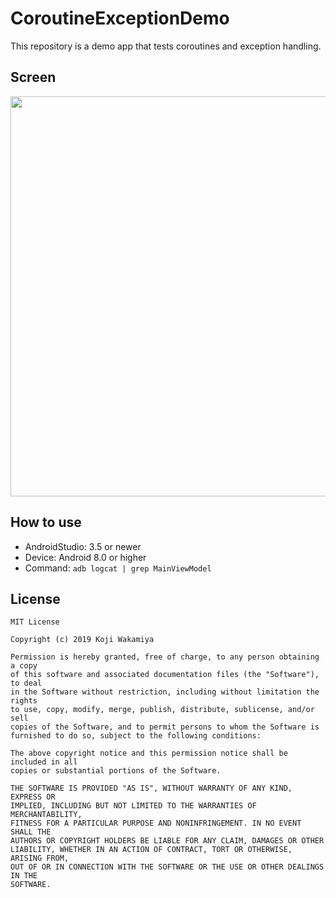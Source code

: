 # CoroutineExceptionDemo

This repository is a demo app that tests coroutines and exception handling.

## Screen

<img src="https://user-images.githubusercontent.com/17231507/63533439-c92c8a00-c547-11e9-94c9-e3630ce21ead.png" width="640">

## How to use

* AndroidStudio: 3.5 or newer
* Device: Android 8.0 or higher
* Command: `adb logcat | grep MainViewModel`

## License

```
MIT License

Copyright (c) 2019 Koji Wakamiya

Permission is hereby granted, free of charge, to any person obtaining a copy
of this software and associated documentation files (the "Software"), to deal
in the Software without restriction, including without limitation the rights
to use, copy, modify, merge, publish, distribute, sublicense, and/or sell
copies of the Software, and to permit persons to whom the Software is
furnished to do so, subject to the following conditions:

The above copyright notice and this permission notice shall be included in all
copies or substantial portions of the Software.

THE SOFTWARE IS PROVIDED "AS IS", WITHOUT WARRANTY OF ANY KIND, EXPRESS OR
IMPLIED, INCLUDING BUT NOT LIMITED TO THE WARRANTIES OF MERCHANTABILITY,
FITNESS FOR A PARTICULAR PURPOSE AND NONINFRINGEMENT. IN NO EVENT SHALL THE
AUTHORS OR COPYRIGHT HOLDERS BE LIABLE FOR ANY CLAIM, DAMAGES OR OTHER
LIABILITY, WHETHER IN AN ACTION OF CONTRACT, TORT OR OTHERWISE, ARISING FROM,
OUT OF OR IN CONNECTION WITH THE SOFTWARE OR THE USE OR OTHER DEALINGS IN THE
SOFTWARE.
```
